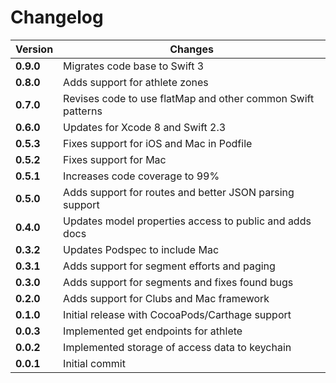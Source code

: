 # Changelog

Version | Changes
--- | ---
**0.9.0** | Migrates code base to Swift 3
**0.8.0** | Adds support for athlete zones
**0.7.0** | Revises code to use flatMap and other common Swift patterns
**0.6.0** | Updates for Xcode 8 and Swift 2.3
**0.5.3** | Fixes support for iOS and Mac in Podfile 
**0.5.2** | Fixes support for Mac 
**0.5.1** | Increases code coverage to 99% 
**0.5.0** | Adds support for routes and better JSON parsing support 
**0.4.0** | Updates model properties access to public and adds docs
**0.3.2** | Updates Podspec to include Mac
**0.3.1** | Adds support for segment efforts and paging
**0.3.0** | Adds support for segments and fixes found bugs
**0.2.0** | Adds support for Clubs and Mac framework
**0.1.0** | Initial release with CocoaPods/Carthage support
**0.0.3** | Implemented get endpoints for athlete
**0.0.2** | Implemented storage of access data to keychain
**0.0.1** | Initial commit
